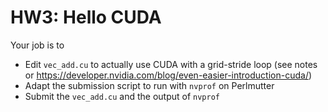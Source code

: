 # HW3: Hello CUDA

Your job is to 

- Edit `vec_add.cu` to actually use CUDA with a grid-stride loop (see notes or <https://developer.nvidia.com/blog/even-easier-introduction-cuda/>)
- Adapt the submission script to run with `nvprof` on Perlmutter
- Submit the `vec_add.cu` and the output of `nvprof`
